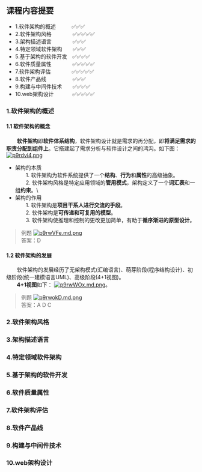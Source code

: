 ## 课程内容提要

- 1.软件架构的概述&emsp;&emsp;&emsp;✅✅✅
- 2.软件架构风格&emsp;&emsp;&emsp;&emsp;✅✅✅✅✅
- 3.架构描述语言&emsp;&emsp;&emsp;&emsp;✅✅✅
- 4.特定领域软件架构&emsp;&emsp;✅✅✅
- 5.基于架构的软件开发&emsp;✅✅✅✅
- 6.软件质量属性&emsp;&emsp;&emsp;&emsp;✅✅✅✅✅
- 7.软件架构评估&emsp;&emsp;&emsp;&emsp;✅✅✅✅✅
- 8.软件产品线&emsp;&emsp;&emsp;&emsp;&emsp;✅✅✅
- 9.构建与中间件技术&emsp;&emsp;✅✅✅✅
- 10.web架构设计 &emsp;&emsp;&emsp; ✅✅✅✅✅

### 1.软件架构的概述
#### 1.1 软件架构的概念
&emsp;&emsp;**软件架构**即**软件体系结构**，软件架构设计就是需求的再分配，即**将满足需求的职责分配到组件上**。它搭建起了需求分析与软件设计之间的鸿沟。如下图：
[![p9rdvi4.png](https://s1.ax1x.com/2023/05/11/p9rdvi4.png)](https://imgse.com/i/p9rdvi4)
- 架构的本质\
&emsp;&emsp;1. 软件架构为软件系统提供了一个**结构**、**行为**和**属性**的高级抽象。\
&emsp;&emsp;2. 软件架构风格是特定应用领域的**管用模式**，架构定义了一个**词汇表**和一组**约束**。\
- 架构的作用\
&emsp;&emsp;1. 软件架构是**项目干系人进行交流的手段**。\
&emsp;&emsp;2. 软件架构是**可传递和可复用的模型**。\
&emsp;&emsp;3. 软件架构使推理和控制的更改更加简单，有助于**循序渐进的原型设计**。
>例题
[![p9rwVFe.md.png](https://s1.ax1x.com/2023/05/11/p9rwVFe.md.png)](https://imgse.com/i/p9rwVFe)\
答案：D
#### 1.2 软件架构的发展
&emsp;&emsp;软件架构的发展经历了无架构模式(汇编语言)、萌芽阶段(程序结构设计)、初级阶段(统一建模语言UML)、高级阶段(4+1视图)。\
&emsp;&emsp;**4+1视图**如下：
[![p9rwWOx.md.png](https://s1.ax1x.com/2023/05/11/p9rwWOx.md.png)](https://imgse.com/i/p9rwWOx)。
>例题
[![p9rwokD.md.png](https://s1.ax1x.com/2023/05/11/p9rwokD.md.png)](https://imgse.com/i/p9rwokD)\
答案：A D C
### 2.软件架构风格


### 3.架构描述语言

### 4.特定领域软件架构

### 5.基于架构的软件开发

### 6.软件质量属性

### 7.软件架构评估

### 8.软件产品线

### 9.构建与中间件技术

### 10.web架构设计


